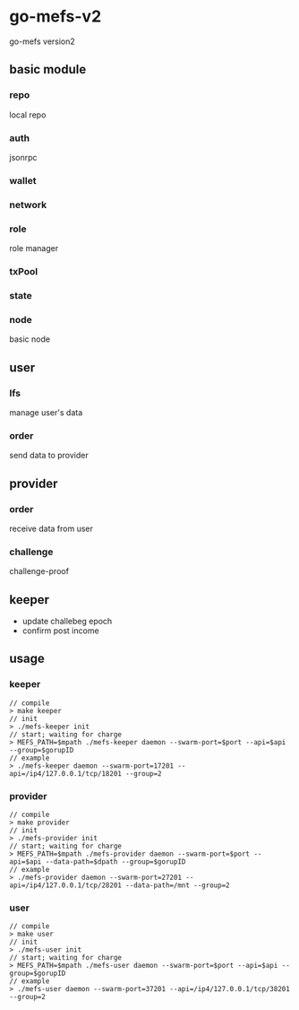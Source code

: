 # go-mefs-v2

go-mefs version2

## basic module

### repo

local repo


### auth

jsonrpc

### wallet


### network


### role

role manager

### txPool


### state


### node

basic node

## user

### lfs

manage user's data

### order

send data to provider


## provider

### order

receive data from user

### challenge

challenge-proof

## keeper

+ update challebeg epoch
+ confirm post income

## usage


### keeper

```
// compile
> make keeper
// init
> ./mefs-keeper init
// start; waiting for charge
> MEFS_PATH=$mpath ./mefs-keeper daemon --swarm-port=$port --api=$api --group=$gorupID 
// example
> ./mefs-keeper daemon --swarm-port=17201 --api=/ip4/127.0.0.1/tcp/18201 --group=2
```

### provider

```
// compile
> make provider
// init
> ./mefs-provider init
// start; waiting for charge
> MEFS_PATH=$mpath ./mefs-provider daemon --swarm-port=$port --api=$api --data-path=$dpath --group=$gorupID  
// example
> ./mefs-provider daemon --swarm-port=27201 --api=/ip4/127.0.0.1/tcp/28201 --data-path=/mnt --group=2 
```

### user

```
// compile
> make user
// init
> ./mefs-user init
// start; waiting for charge
> MEFS_PATH=$mpath ./mefs-user daemon --swarm-port=$port --api=$api --group=$gorupID
// example
> ./mefs-user daemon --swarm-port=37201 --api=/ip4/127.0.0.1/tcp/38201 --group=2
```
